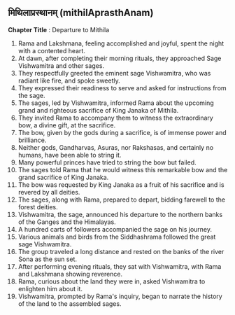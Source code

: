 ## मिथिलाप्रस्थानम् (mithilAprasthAnam)

**Chapter Title** : Departure to Mithila

1. Rama and Lakshmana, feeling accomplished and joyful, spent the night with a contented heart.
2. At dawn, after completing their morning rituals, they approached Sage Vishwamitra and other sages.
3. They respectfully greeted the eminent sage Vishwamitra, who was radiant like fire, and spoke sweetly.
4. They expressed their readiness to serve and asked for instructions from the sage.
5. The sages, led by Vishwamitra, informed Rama about the upcoming grand and righteous sacrifice of King Janaka of Mithila.
6. They invited Rama to accompany them to witness the extraordinary bow, a divine gift, at the sacrifice.
7. The bow, given by the gods during a sacrifice, is of immense power and brilliance.
8. Neither gods, Gandharvas, Asuras, nor Rakshasas, and certainly no humans, have been able to string it.
9. Many powerful princes have tried to string the bow but failed.
10. The sages told Rama that he would witness this remarkable bow and the grand sacrifice of King Janaka.
11. The bow was requested by King Janaka as a fruit of his sacrifice and is revered by all deities.
12. The sages, along with Rama, prepared to depart, bidding farewell to the forest deities.
13. Vishwamitra, the sage, announced his departure to the northern banks of the Ganges and the Himalayas.
14. A hundred carts of followers accompanied the sage on his journey.
15. Various animals and birds from the Siddhashrama followed the great sage Vishwamitra.
16. The group traveled a long distance and rested on the banks of the river Sona as the sun set.
17. After performing evening rituals, they sat with Vishwamitra, with Rama and Lakshmana showing reverence.
18. Rama, curious about the land they were in, asked Vishwamitra to enlighten him about it.
19. Vishwamitra, prompted by Rama's inquiry, began to narrate the history of the land to the assembled sages.
